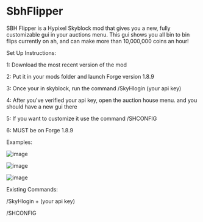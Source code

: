 # SbhFlipper

SBH Flipper is a Hypixel Skyblock mod that gives you a new, fully customizable gui in your auctions menu. This gui shows you all bin to bin flips currently on ah, and can make more than 10,000,000 coins an hour!

Set Up Instructions:

1: Download the most recent version of the mod

2: Put it in your mods folder and launch Forge version 1.8.9

3: Once your in skyblock, run the command /SkyHlogin (your api key)

4: After you've verified your api key, open the auction house menu. and you should have a new gui there

5: If you want to customize it use the command /SHCONFIG

6: MUST be on Forge 1.8.9

Examples:

![image](https://user-images.githubusercontent.com/108372718/177042128-c2c1e65e-85d9-4edf-8bea-2d4fd29a411a.png)

![image](https://user-images.githubusercontent.com/108372718/177042138-23b8b47a-c192-4c20-882c-24f7d58beaf5.png)

![image](https://user-images.githubusercontent.com/108372718/177042153-60e2eb82-0ffd-4d25-a931-1c74717a0803.png)

Existing Commands:

/SkyHlogin + (your api key)

/SHCONFIG

